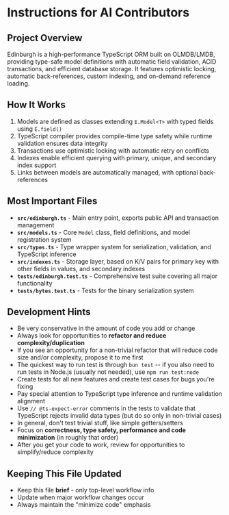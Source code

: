 # Instructions for AI Contributors

## Project Overview

Edinburgh is a high-performance TypeScript ORM built on OLMDB/LMDB, providing type-safe model definitions with automatic field validation, ACID transactions, and efficient database storage. It features optimistic locking, automatic back-references, custom indexing, and on-demand reference loading.

## How It Works

1. Models are defined as classes extending `E.Model<T>` with typed fields using `E.field()`
2. TypeScript compiler provides compile-time type safety while runtime validation ensures data integrity
3. Transactions use optimistic locking with automatic retry on conflicts
4. Indexes enable efficient querying with primary, unique, and secondary index support
5. Links between models are automatically managed, with optional back-references

## Most Important Files

- **`src/edinburgh.ts`** - Main entry point, exports public API and transaction management
- **`src/models.ts`** - Core `Model` class, field definitions, and model registration system
- **`src/types.ts`** - Type wrapper system for serialization, validation, and TypeScript inference
- **`src/indexes.ts`** - Storage layer, based on K/V pairs for primary key with other fields in values, and secondary indexes
- **`tests/edinburgh.test.ts`** - Comprehensive test suite covering all major functionality
- **`tests/bytes.test.ts`** - Tests for the binary serialization system

## Development Hints

- Be very conservative in the amount of code you add or change
- Always look for opportunities to **refactor and reduce complexity/duplication**
- If you see an opportunity for a non-trivial refactor that will reduce code size and/or complexity, propose it to me first
- The quickest way to run test is through `bun test` -- if you also need to run tests in Node.js (usually not needed), use `npm run test:node`
- Create tests for all new features and create test cases for bugs you're fixing
- Pay special attention to TypeScript type inference and runtime validation alignment
- Use `// @ts-expect-error` comments in the tests to validate that TypeScript rejects invalid data types (but do so only in non-trivial cases)
- In general, don't test trivial stuff, like simple getters/setters
- Focus on **correctness, type safety, performance and code minimization** (in roughly that order)
- After you get your code to work, review for opportunities to simplify/reduce complexity

## Keeping This File Updated

- Keep this file **brief** - only top-level workflow info
- Update when major workflow changes occur
- Always maintain the "minimize code" emphasis
